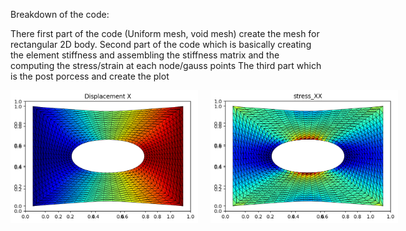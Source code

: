 Breakdown of the code:

There first part of the code (Uniform mesh, void mesh) create the mesh for rectangular 2D body. 
Second part of the code which is basically creating the element stiffness and assembling the stiffness matrix and the computing the stress/strain at each node/gauss points
The third part which is the post porcess and create the plot

<div style="display: flex;">
<img src="displacement_x.png" alt="Image 1" width="300" style="float: left; margin-right: 20px;">
<img src="stress_xx.png" alt="Image 2" width="300" style="float: left;">
</div>
